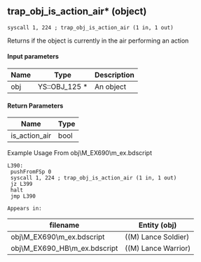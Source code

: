 ## trap_obj_is_action_air* (object)

`syscall 1, 224 ; trap_obj_is_action_air (1 in, 1 out)`

Returns if the object is currently in the air performing an action

#### Input parameters
| Name | Type | Description
|------|------|------------
| obj   | YS::OBJ_125 *   | An object


#### Return Parameters
| Name | Type
|------|-----
| is_action_air   | bool   
Example Usage From obj\M_EX690\m_ex.bdscript
```plaintext
L390:
 pushFromFSp 0
 syscall 1, 224 ; trap_obj_is_action_air (1 in, 1 out)
 jz L399
 halt 
 jmp L390
```





	Appears in:
| filename | Entity (obj)
|----------|-------------
| obj\M_EX690\m_ex.bdscript       | ((M) Lance Soldier)          
| obj\M_EX690_HB\m_ex.bdscript       | ((M) Lance Warrior)          



